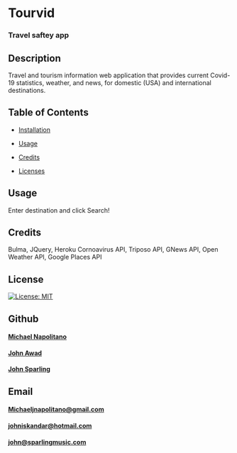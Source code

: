 
   # Tourvid
   
   ### Travel saftey app
   
   ## Description 
   Travel and tourism information web application that provides current Covid-19 statistics, weather, and news, for domestic (USA) and international destinations. 

   ## Table of Contents
  * [Installation](#installation)
    
  * [Usage](#usage)

  * [Credits](#credits)

  * [Licenses](#license)

    

   ## Usage 
  Enter destination and click Search!

   ## Credits  
  Bulma, JQuery, Heroku Cornoavirus API, Triposo API, GNews API, Open Weather API, Google Places API  
   
   ## License
   [![License: MIT](https://img.shields.io/badge/License-MIT-yellow.svg)](https://opensource.org/licenses/MIT)
         
   
   ## Github
  #### <a href="https://www.github.com/napo-100">Michael Napolitano</a>
  #### <a href="https://www.github.com/johngeorge88">John Awad</a>
  #### <a href="https://www.github.com/jrsparl">John Sparling</a>

   ## Email
  #### Michaeljnapolitano@gmail.com
  #### johniskandar@hotmail.com
  #### john@sparlingmusic.com
   
 